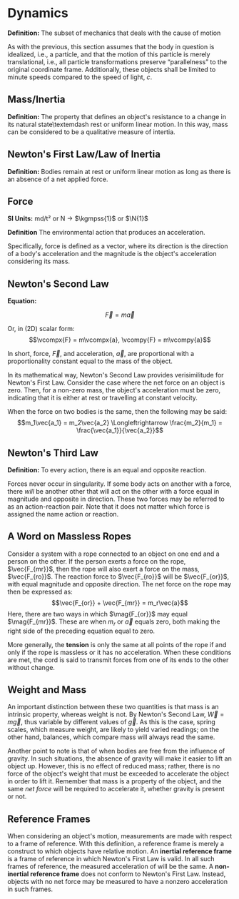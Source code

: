 # Dynamics

**Definition:** The subset of mechanics that deals with the cause of motion

As with the previous, this section assumes that the body in question is idealized, i.e., a particle, and that the motion of this particle is merely translational, i.e., all particle transformations preserve “parallelness” to the original coordinate frame. Additionally, these objects shall be limited to minute speeds compared to the speed of light, $c$.

## Mass/Inertia

**Definition:** The property that defines an object's resistance to a change in its natural state\textemdash rest or uniform linear motion. In this way, mass can be considered to be a qualitative measure of intertia.

## Newton's First Law/Law of Inertia

**Definition:** Bodies remain at rest or uniform linear motion as long as there is an absence of a net applied force.

## Force

**SI Units:** md/t² or N $\rightarrow$ $\kgmpss{1}$ or $\N{1}$

**Definition** The environmental action that produces an acceleration.

Specifically, force is defined as a vector, where its direction is the direction of a body's acceleration and the magnitude is the object's acceleration considering its mass.

## Newton's Second Law

**Equation:**

$$\vec{F} = m\vec{a}$$

Or, in (2D) scalar form:
$$\vcompx{F} = m\vcompx{a}, \vcompy{F} = m\vcompy{a}$$

In short, force, $\vec{F}$, and acceleration, $\vec{a}$, are proportional with a proportionality constant equal to the mass of the object.

In its mathematical way, Newton's Second Law provides verisimilitude for Newton's First Law. Consider the case where the net force on an object is zero. Then, for a non-zero mass, the object's acceleration must be zero, indicating that it is either at rest or travelling at constant velocity.

When the force on two bodies is the same, then the following may be said:
$$m_1\vec{a_1} = m_2\vec{a_2} \Longleftrightarrow \frac{m_2}{m_1} = \frac{\vec{a_1}}{\vec{a_2}}$$

## Newton's Third Law

**Definition:** To every action, there is an equal and opposite reaction.

Forces never occur in singularity. If some body acts on another with a force, there _will_ be another other that will act on the other with a force equal in magnitude and opposite in direction. These two forces may be referred to as an action-reaction pair. Note that it does not matter which force is assigned the name action or reaction.

## A Word on Massless Ropes

Consider a system with a rope connected to an object on one end and a person on the other. If the person exerts a force on the rope, $\vec{F_{mr}}$, then the rope will also exert a force on the mass, $\vec{F_{ro}}$. The reaction force to $\vec{F_{ro}}$ will be $\vec{F_{or}}$, with equal magnitude and opposite direction. The net force on the rope may then be expressed as:
$$\vec{F_{or}} + \vec{F_{mr}} = m_r\vec{a}$$
Here, there are two ways in which $\mag{F_{or}}$ may equal $\mag{F_{mr}}$. These are when $m_r$ or $\vec{a}$ equals zero, both making the right side of the preceding equation equal to zero.

More generally, the **tension** is only the same at all points of the rope if and only if the rope is massless or it has no acceleration. When these conditions are met, the cord is said to transmit forces from one of its ends to the other without change.

## Weight and Mass

An important distinction between these two quantities is that mass is an intrinsic property, whereas weight is not. By Newton's Second Law, $\vec{W} = m\vec{g}$, thus variable by different values of $\vec{g}$. As this is the case, spring scales, which measure weight, are likely to yield varied readings; on the other hand, balances, which compare mass will always read the same.

Another point to note is that of when bodies are free from the influence of gravity. In such situations, the absence of gravity will make it easier to lift an object up. However, this is no effect of reduced mass; rather, there is no force of the object's weight that must be exceeded to accelerate the object in order to lift it. Remember that mass is a property of the object, and the same _net force_ will be required to accelerate it, whether gravity is present or not.

## Reference Frames

When considering an object's motion, measurements are made with respect to a frame of reference. With this definition, a reference frame is merely a construct to which objects have relative motion. An **inertial reference frame** is a frame of reference in which Newton's First Law is valid. In all such frames of reference, the measured acceleration of will be the same. A **non-inertial reference frame** does not conform to Newton's First Law. Instead, objects with no net force may be measured to have a nonzero acceleration in such frames.
